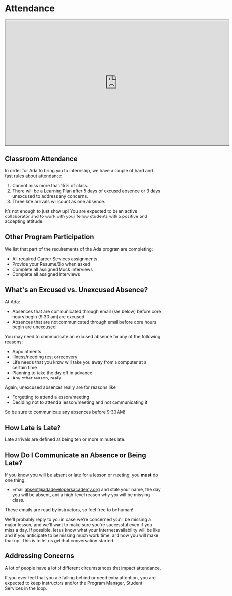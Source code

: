 # Attendance

<iframe src="https://adaacademy.hosted.panopto.com/Panopto/Pages/Embed.aspx?id=dd5c7345-3fbe-41b1-af8b-ac2b00eadc1d&autoplay=false&offerviewer=true&showtitle=true&showbrand=false&start=0&interactivity=all" height="405" width="720" style="border: 1px solid #464646;" allowfullscreen allow="autoplay"></iframe>

## Classroom Attendance

In order for Ada to bring you to internship, we have a couple of hard and fast rules about attendance:

1. Cannot miss more than 15% of class.
1. There will be a Learning Plan after 5 days of excused absence or 3 days unexcused to address any concerns.
1. Three late arrivals will count as one absence.

It’s not enough to just show up! You are expected to be an active collaborator and to work with your fellow students with a positive and accepting attitude.

## Other Program Participation

We list that part of the requirements of the Ada program are completing:

- All required Career Services assignments
- Provide your Resume/Bio when asked
- Complete all assigned Mock Interviews
- Complete all assigned Interviews

## What's an Excused vs. Unexcused Absence?

At Ada:

- Absences that are communicated through email (see below) before core hours begin (9:30 am) are excused
- Absences that are not communicated through email before core hours begin are unexcused

You may need to communicate an excused absence for any of the following reasons:

- Appointments
- Illness/needing rest or recovery
- Life needs that you know will take you away from a computer at a certain time
- Planning to take the day off in advance
- Any other reason, really

Again, unexcused absences really are for reasons like:

- Forgetting to attend a lesson/meeting
- Deciding not to attend a lesson/meeting and not communicating it

So be sure to communicate any absences before 9:30 AM!

## How Late is Late?

Late arrivals are defined as being ten or more minutes late.

## How Do I Communicate an Absence or Being Late?

If you know you will be absent or late for a lesson or meeting, you **must** do one thing:

- Email [absent@adadevelopersacademy.org](mailto:absent@adadevelopersacademy.org) and state your name, the day you will be absent, and a high-level reason why you will be missing class.

These emails are read by instructors, so feel free to be human!

We'll probably reply to you in case we're concerned you'll be missing a major lesson, and we'll want to make sure you're successful even if you miss a day. If possible, let us know what your Internet availability will be like and if you anticipate to be missing much work time, and how you will make that up. This is to let us get that conversation started.

## Addressing Concerns

A lot of people have a lot of different circumstances that impact attendance.

If you ever feel that you are falling behind or need extra attention, you are expected to keep instructors and/or the Program Manager, Student Services in the loop.
